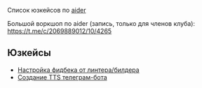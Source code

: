 Список юзкейсов по [aider](https://github.com/paul-gauthier/aider) 

Большой воркшоп по aider (запись, только для членов клуба): https://t.me/c/2069889012/10/4265

## Юзкейсы
- [Настройка фидбека от линтера/билдера](https://github.com/it-beard/evocoders-usecases/blob/main/aider/build_linter_feedback.md)
- [Создание TTS телеграм-бота](https://github.com/it-beard/evocoders-usecases/blob/main/aider/tg_bot.md)
